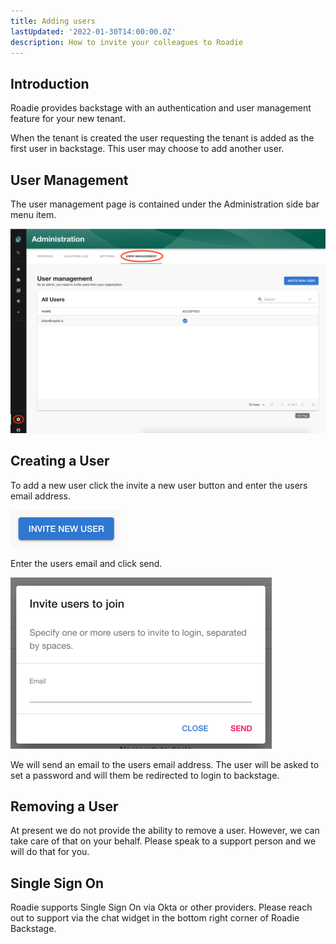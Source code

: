 ```yaml
---
title: Adding users
lastUpdated: '2022-01-30T14:00:00.0Z'
description: How to invite your colleagues to Roadie
---
```


## Introduction

Roadie provides backstage with an authentication and user management feature for your new tenant.

When the tenant is created the user requesting the tenant is added as the first user in backstage. This user may choose to add another user.

## User Management
The user management page is contained under the Administration side bar menu item.

![user-management-page.png](./user-management-page.png)

## Creating a User
To add a new user click the invite a new user button and enter the users email address.

![invite-user-button.png](./invite-user-button.png)

Enter the users email and click send.

![add-user-dialog.png](./add-user-dialog.png)

We will send an email to the users email address. The user will be asked to set a password and will them be redirected to login to backstage.

## Removing a User
At present we do not provide the ability to remove a user. However, we can take care of that on your behalf. Please speak to a support person and we will do that for you.

## Single Sign On
Roadie supports Single Sign On via Okta or other providers. Please reach out to support via the chat widget in the bottom right corner of Roadie Backstage.

